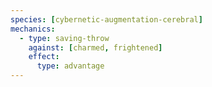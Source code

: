 ```yaml
---
species: [cybernetic-augmentation-cerebral]
mechanics:
  - type: saving-throw
    against: [charmed, frightened]
    effect:
      type: advantage
---
```

